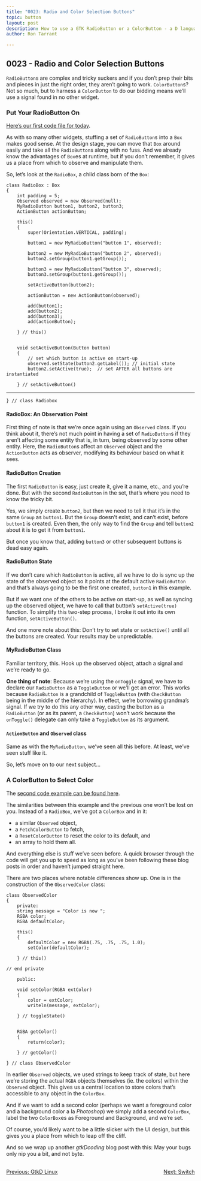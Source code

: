```yaml
---
title: "0023: Radio and Color Selection Buttons"
topic: button
layout: post
description: How to use a GTK RadioButton or a ColorButton - a D language tutorial.
author: Ron Tarrant

---
```


## 0023 - Radio and Color Selection Buttons

`RadioButton`s are complex and tricky suckers and if you don’t prep their bits and pieces in just the right order, they aren’t going to work. `ColorButton`s? Not so much, but to harness a `ColorButton` to do our bidding means we’ll use a signal found in no other widget.

### Put Your RadioButton On

[Here’s our first code file for today](https://github.com/rontarrant/gtkDcoding/blob/master/010_more_buttons/button_010_01_radiobutton.d).

As with so many other widgets, stuffing a set of `RadioButton`s into a `Box` makes good sense. At the design stage, you can move that `Box` around easily and take all the `RadioButton`s along with no fuss. And we already know the advantages of `Box`es at runtime, but if you don’t remember, it gives us a place from which to observe and manipulate them.

So, let’s look at the `RadioBox`, a child class born of the `Box`:

	class RadioBox : Box
	{
		int padding = 5;
		Observed observed = new Observed(null);
		MyRadioButton button1, button2, button3;
		ActionButton actionButton;
		
		this()
		{
			super(Orientation.VERTICAL, padding);
			
			button1 = new MyRadioButton("button 1", observed);
			
			button2 = new MyRadioButton("button 2", observed);
			button2.setGroup(button1.getGroup());
			
			button3 = new MyRadioButton("button 3", observed);
			button3.setGroup(button1.getGroup());
			
			setActiveButton(button2);

			actionButton = new ActionButton(observed);
			
			add(button1);
			add(button2);
			add(button3);
			add(actionButton);
			
		} // this()
		
		
		void setActiveButton(Button button)
		{
			// set which button is active on start-up
			observed.setState(button2.getLabel()); // initial state
			button2.setActive(true);  // set AFTER all buttons are instantiated
			
		} // setActiveButton()
****
	} // class Radiobox

#### RadioBox: An Observation Point

First thing of note is that we’re once again using an `Observed` class. If you think about it, there’s not much point in having a set of `RadioButton`s if they aren’t affecting some entity that is, in turn, being observed by some other entity. Here, the `RadioButton`s affect an `Observed` object and the `ActionButton` acts as observer, modifying its behaviour based on what it sees.

#### RadioButton Creation

The first `RadioButton` is easy, just create it, give it a name, etc., and you’re done. But with the second `RadioButton` in the set, that’s where you need to know the tricky bit.

Yes, we simply create `button2`, but then we need to tell it that it’s in the same `Group` as `button1`. But the `Group` doesn’t exist, and can’t exist, before `button1` is created. Even then, the only way to find the `Group` and tell `button2` about it is to get it from `button1`.

But once you know that, adding `button3` or other subsequent buttons is dead easy again.

#### RadioButton State

If we don’t care which `RadioButton` is active, all we have to do is sync up the state of the observed object so it points at the default active `RadioButton` and that’s always going to be the first one created, `button1` in this example.

But if we want one of the others to be active on start-up, as well as syncing up the observed object, we have to call that button’s `setActive(true)` function. To simplify this two-step process, I broke it out into its own function, `setActiveButton()`. 

And one more note about this: Don’t try to set state or `setActive()` until all the buttons are created. Your results may be unpredictable.

#### MyRadioButton Class

Familiar territory, this. Hook up the observed object, attach a signal and we’re ready to go.

**One thing of note**: Because we’re using the `onToggle` signal, we have to declare our `RadioButton` as a `ToggleButton` or we’ll get an error. This works because `RadioButton` is a grandchild of `ToggleButton` (with `CheckButton` being in the middle of the hierarchy). In effect, we’re borrowing grandma’s signal. If we try to do this any other way, casting the button as a `RadioButton` (or as its parent, a `CheckButton`) won’t work because the `onToggle()` delegate can only take a `ToggleButton` as its argument.

#### `ActionButton` and `Observed` class

Same as with the `MyRadioButton`, we’ve seen all this before. At least, we’ve seen stuff like it.

So, let’s move on to our next subject…

### A ColorButton to Select Color

The [second code example can be found here](https://github.com/rontarrant/gtkDcoding/blob/master/010_more_buttons/button_010_02_colorbutton.d).

The similarities between this example and the previous one won’t be lost on you. Instead of a `RadioBox`, we’ve got a `ColorBox` and in it:

- a similar `Observed` object,
- a `FetchColorButton` to fetch,
- a `ResetColorButton` to reset the color to its default, and
- an array to hold them all.

And everything else is stuff we’ve seen before. A quick browser through the code will get you up to speed as long as you’ve been following these blog posts in order and haven’t jumped straight here.

There are two places where notable differences show up. One is in the construction of the `ObservedColor` class:

	class ObservedColor
	{
		private:
		string message = "Color is now ";
		RGBA color;
		RGBA defaultColor;
		
		this()
		{
			defaultColor = new RGBA(.75, .75, .75, 1.0);
			setColor(defaultColor);
			
		} // this()
		
	// end private
		
		public:
		
		void setColor(RGBA extColor)
		{
			color = extColor;
			writeln(message, extColor);
	
		} // toggleState()
	
	
		RGBA getColor()
		{
			return(color);
			
		} // getColor()
	
	} // class ObservedColor

In earlier `Observed` objects, we used strings to keep track of state, but here we’re storing the actual `RGBA` objects themselves (ie. the colors) within the `Observed` object. This gives us a central location to store colors that’s accessible to any object in the `ColorBox`.

And if we want to add a second color (perhaps we want a foreground color and a background color a la *Photoshop*) we simply add a second `ColorBox`, label the two `ColorBox`es as Foreground and Background, and we’re set.

Of course, you’d likely want to be a little slicker with the UI design, but this gives you a place from which to leap off the cliff.

And so we wrap up another *gtkDcoding* blog post with this: May your bugs only nip you a bit, and not byte.


<BR>
<div style="float: left;">
	<a href="https://gtkdcoding.com/2019/03/31/x0002-gtkd-in-a-linux-environment.html">Previous: GtkD Linux</a>
</div>
<div style="float: right;">
	<a href="https://gtkdcoding.com/2019/04/05/0024-switch-and-light-switch.html">Next: Switch</a>
</div>
<BR>
